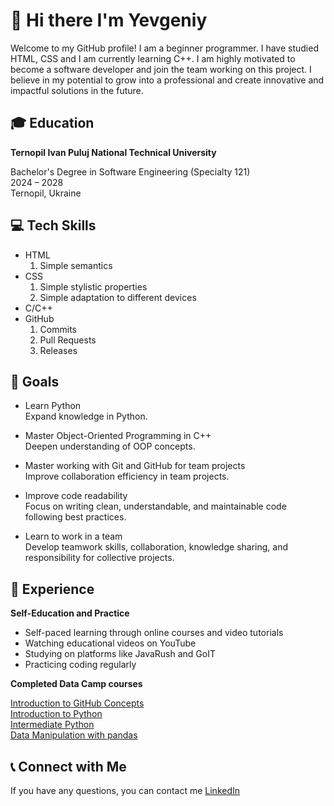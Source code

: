 # 👋 Hi there I'm Yevgeniy

Welcome to my GitHub profile! I am a beginner programmer. I have studied HTML, CSS and I am currently learning C++.  I am highly motivated to become a software developer and join the team working on this project.  I believe in my potential to grow into a professional and create innovative and impactful solutions in the future.

## 🎓 Education

**Ternopil Ivan Puluj National Technical University**  

Bachelor's Degree in Software Engineering (Specialty 121)  
2024 – 2028  
Ternopil, Ukraine

## 💻 Tech Skills

- HTML  
    1. Simple semantics
- CSS  
    1. Simple stylistic properties
    2. Simple adaptation to different devices
- C/C++  
- GitHub  
    1. Commits
    2. Pull Requests
    3. Releases

## 🎯 Goals

- Learn Python  
    Expand knowledge in Python.

- Master Object-Oriented Programming in C++  
    Deepen understanding of OOP concepts.

- Master working with Git and GitHub for team projects  
    Improve collaboration efficiency in team projects.

- Improve code readability  
    Focus on writing clean, understandable, and maintainable code following best practices.

- Learn to work in a team  
    Develop teamwork skills, collaboration, knowledge sharing, and responsibility for collective projects.

## 🧠 Experience

**Self-Education and Practice**  

- Self-paced learning through online courses and video tutorials  
- Watching educational videos on YouTube  
- Studying on platforms like JavaRush and GoIT  
- Practicing coding regularly

**Completed Data Camp courses**  

[Introduction to GitHub Concepts](https://www.datacamp.com/completed/statement-of-accomplishment/course/60d7c0cee100900cf81346991c6ead205db1bb8b)  
[Introduction to Python](https://www.datacamp.com/completed/statement-of-accomplishment/course/23822b71c60025ddb4add9afec9d91809a5930c1)  
[Intermediate Python](https://www.datacamp.com/completed/statement-of-accomplishment/course/d7c32a7e28541a26a958476e804131566f5732a7)  
[Data Manipulation with pandas](https://www.datacamp.com/completed/statement-of-accomplishment/course/8bd07faf128cdba5e008896a4ff143e309322479)  

## 📞 Connect with Me

If you have any questions, you can contact me [LinkedIn](https://www.linkedin.com/in/yevhenii-poiaskov-7345b8364/)